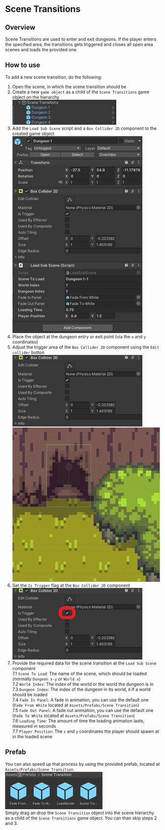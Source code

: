 # Scene Transitions

## Overview

Scene Transitions are used to enter and exit dungeons. If the player enters the specified area, the transitions gets triggered and closes all open area scenes and loads the provided one.

## How to use

To add a new scene transition, do the following:

1. Open the scene, in which the scene transition should be
2. Create a new `game object` as a child of the `Scene Transitions` game object on the hierarchy
	![Hierarchy view](pictures/SceneTransition_HierarchyView.PNG)
3. Add the `Load Sub Scene` script and a `Box Collider 2D` component to the created game object
	![Inspector view](pictures/SceneTransition_InspectorView.PNG)
4. Place the object at the dungeon entry or exit point (via the `x` and `y` coordinates)
5. Adjust the trigger area of the `Box Collider 2D` component using the `Edit collider` button
	![Collider component](pictures/SceneTransition_ColliderComponent.png)
	![Example image](pictures/SceneTransition_ExampleImage.PNG)
6. Set the `Is Trigger` flag at the `Box Collider 2D` component
	![Trigger flag](pictures/SceneTransition_TriggerFlag.PNG)
7. Provide the required data for the scene transition at the `Load Sub Scene` component  
	7.1 `Scene To Load`: The name of the scene, which should be loaded (normally `Dungeon x-y` or `World x`)  
	7.2 `World Index`: The index of the world or the world the dungeon is in  
	7.3 `Dungeon Index`: The index of the dungeon in its world, `0` if a world should be loaded  
	7.4 `Fade In Panel`: A fade in animation, you can use the default one (`Fade From White` located at `Assets/Prefabs/Scene Transition`)  
	7.5 `Fade Out Panel`: A fade out animation, you can use the default one (`Fade To White` located at `Assets/Prefabs/Scene Transition`)  
	7.6 `Loading Time`: The amount of time the loading animation lasts, measured in seconds  
	7.7 `Player Position`: The `x` and `y` coordinates the player should spawn at in the loaded scene
	
## Prefab

You can also speed up that process by using the provided prefab, located at `Assets/Prefabs/Scene Transition`.  
![Prefabs](pictures/SceneTransition_Prefabs.PNG)  
Simply drag an drop the `Scene Transition` object into the scene hierarchy as a child of the `Scene Transitions` game object. 
You can than skip steps 2 and 3.
